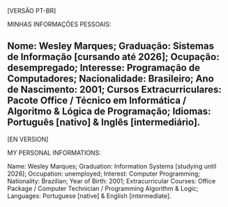 [VERSÃO PT-BR]

MINHAS INFORMAÇÕES PESSOAIS:

Nome: Wesley Marques;
Graduação: Sistemas de Informação [cursando até 2026];
Ocupação: desempregado;
Interesse: Programação de Computadores;
Nacionalidade: Brasileiro;
Ano de Nascimento: 2001;
Cursos Extracurriculares: Pacote Office / Técnico em Informática / Algoritmo & Lógica de Programação;
Idiomas: Português [nativo] & Inglês [intermediário].
-----------------------------------------------------------------------------------------------------
[EN VERSION]

MY PERSONAL INFORMATIONS:

Name: Wesley Marques;
Graduation: Information Systems [studying until 2026];
Occupation: unemployed;
Interest: Computer Programming;
Nationality: Brazilian;
Year of Birth: 2001;
Extracurricular Courses: Office Package / Computer Technician / Programming Algorithm & Logic;
Languages: Portuguese [native] & English [intermediate].
